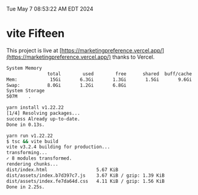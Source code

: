 Tue May  7 08:53:22 AM EDT 2024

# vite Fifteen


This project is live at [https://marketingpreference.vercel.app/](https://marketingpreference.vercel.app/) thanks to Vercel.

```bash
System Memory
               total        used        free      shared  buff/cache   available
Mem:            15Gi       6.3Gi       1.3Gi       1.5Gi       9.6Gi       9.0Gi
Swap:          8.0Gi       1.2Gi       6.8Gi
System Storage
507M	.
```
```bash
yarn install v1.22.22
[1/4] Resolving packages...
success Already up-to-date.
Done in 0.13s.
```
```bash
yarn run v1.22.22
$ tsc && vite build
vite v3.2.4 building for production...
transforming...
✓ 8 modules transformed.
rendering chunks...
dist/index.html                  5.67 KiB
dist/assets/index.b7d397c7.js    3.67 KiB / gzip: 1.39 KiB
dist/assets/index.fe7da64d.css   4.11 KiB / gzip: 1.56 KiB
Done in 2.25s.
```
